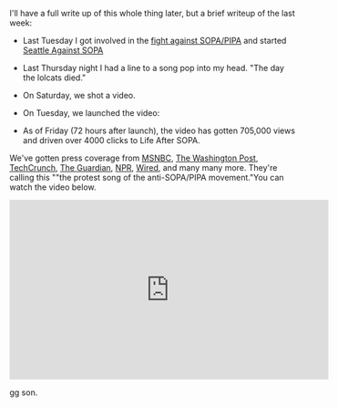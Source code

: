I'll have a full write up of this whole thing later, but a brief writeup of the last week:

*   Last Tuesday I got involved in the [fight against SOPA/PIPA](www.seattleagainstsopa.com) and started [Seattle Against SOPA](www.SeattleAgainstSOPA.com)

*   Last Thursday night I had a line to a song pop into my head. "The day the lolcats died."
*   On Saturday, we shot a video.
*   On Tuesday, we launched the video: 
*   As of Friday (72 hours after launch), the video has gotten 705,000 views and driven over 4000 clicks to Life After SOPA.

We've gotten press coverage from <a title="The Day the Lolcats Died" href="http://technolog.msnbc.msn.com/_news/2012/01/18/10184542-youtube-video-is-sopapipa-protest-hit" target="_blank">MSNBC</a>, <a title="The Day the Lolcats Died" href="http://www.washingtonpost.com/blogs/arts-post/post/sopapipa-blackout-the-day-the-lolcats-died/2012/01/18/gIQAegCt7P_blog.html" target="_blank">The Washington Post</a>, <a title="The Day the Lolcats Died" href="http://techcrunch.com/2012/01/17/the-day-the-lolcats-died/" target="_blank">TechCrunch</a>, <a title="The Day the Lolcats Died" href="http://www.guardian.co.uk/media/pda/2012/jan/20/sopa-protest-ces-star-wars" target="_blank">The Guardian</a>, <a title="The Day the Lolcats Died" href="http://onpoint.wbur.org/2012/01/18/sopa" target="_blank">NPR</a>, <a title="The Day the Lolcats Died" href="http://www.wired.com/threatlevel/2012/01/loling-our-way-to-internet-freedom/" target="_blank">Wired</a>, and many many more. They're calling this ""the protest song of the anti-SOPA/PIPA movement."You can watch the video below.  


<iframe width="560" height="315" src="https://www.youtube.com/embed/1p-TV4jaCMk" frameborder="0" allow="accelerometer; autoplay; encrypted-media; gyroscope; picture-in-picture" allowfullscreen></iframe>


gg son.